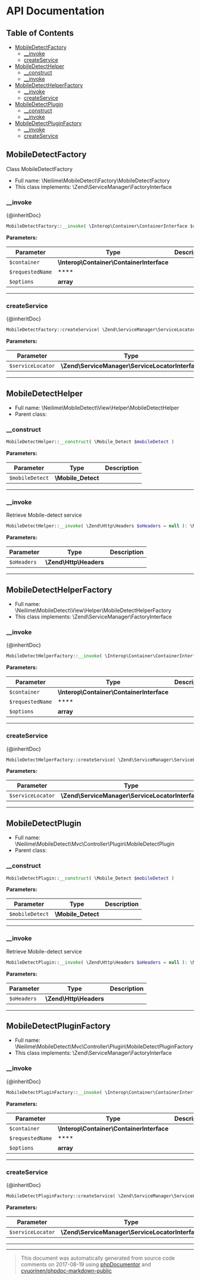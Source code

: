 # API Documentation

## Table of Contents

* [MobileDetectFactory](#mobiledetectfactory)
    * [__invoke](#__invoke)
    * [createService](#createservice)
* [MobileDetectHelper](#mobiledetecthelper)
    * [__construct](#__construct)
    * [__invoke](#__invoke-1)
* [MobileDetectHelperFactory](#mobiledetecthelperfactory)
    * [__invoke](#__invoke-2)
    * [createService](#createservice-1)
* [MobileDetectPlugin](#mobiledetectplugin)
    * [__construct](#__construct-1)
    * [__invoke](#__invoke-3)
* [MobileDetectPluginFactory](#mobiledetectpluginfactory)
    * [__invoke](#__invoke-4)
    * [createService](#createservice-2)

## MobileDetectFactory

Class MobileDetectFactory



* Full name: \Neilime\MobileDetect\Factory\MobileDetectFactory
* This class implements: \Zend\ServiceManager\FactoryInterface


### __invoke

{@inheritDoc}

```php
MobileDetectFactory::__invoke( \Interop\Container\ContainerInterface $container,  $requestedName, array $options = null )
```




**Parameters:**

| Parameter | Type | Description |
|-----------|------|-------------|
| `$container` | **\Interop\Container\ContainerInterface** |  |
| `$requestedName` | **** |  |
| `$options` | **array** |  |




---

### createService

{@inheritDoc}

```php
MobileDetectFactory::createService( \Zend\ServiceManager\ServiceLocatorInterface $serviceLocator )
```




**Parameters:**

| Parameter | Type | Description |
|-----------|------|-------------|
| `$serviceLocator` | **\Zend\ServiceManager\ServiceLocatorInterface** |  |




---

## MobileDetectHelper





* Full name: \Neilime\MobileDetect\View\Helper\MobileDetectHelper
* Parent class: 


### __construct



```php
MobileDetectHelper::__construct( \Mobile_Detect $mobileDetect )
```




**Parameters:**

| Parameter | Type | Description |
|-----------|------|-------------|
| `$mobileDetect` | **\Mobile_Detect** |  |




---

### __invoke

Retrieve Mobile-detect service

```php
MobileDetectHelper::__invoke( \Zend\Http\Headers $oHeaders = null ): \Mobile_Detect
```




**Parameters:**

| Parameter | Type | Description |
|-----------|------|-------------|
| `$oHeaders` | **\Zend\Http\Headers** |  |




---

## MobileDetectHelperFactory





* Full name: \Neilime\MobileDetect\View\Helper\MobileDetectHelperFactory
* This class implements: \Zend\ServiceManager\FactoryInterface


### __invoke

{@inheritDoc}

```php
MobileDetectHelperFactory::__invoke( \Interop\Container\ContainerInterface $container,  $requestedName, array $options = null )
```




**Parameters:**

| Parameter | Type | Description |
|-----------|------|-------------|
| `$container` | **\Interop\Container\ContainerInterface** |  |
| `$requestedName` | **** |  |
| `$options` | **array** |  |




---

### createService

{@inheritDoc}

```php
MobileDetectHelperFactory::createService( \Zend\ServiceManager\ServiceLocatorInterface $serviceLocator )
```




**Parameters:**

| Parameter | Type | Description |
|-----------|------|-------------|
| `$serviceLocator` | **\Zend\ServiceManager\ServiceLocatorInterface** |  |




---

## MobileDetectPlugin





* Full name: \Neilime\MobileDetect\Mvc\Controller\Plugin\MobileDetectPlugin
* Parent class: 


### __construct



```php
MobileDetectPlugin::__construct( \Mobile_Detect $mobileDetect )
```




**Parameters:**

| Parameter | Type | Description |
|-----------|------|-------------|
| `$mobileDetect` | **\Mobile_Detect** |  |




---

### __invoke

Retrieve Mobile-detect service

```php
MobileDetectPlugin::__invoke( \Zend\Http\Headers $oHeaders = null ): \Mobile_Detect
```




**Parameters:**

| Parameter | Type | Description |
|-----------|------|-------------|
| `$oHeaders` | **\Zend\Http\Headers** |  |




---

## MobileDetectPluginFactory





* Full name: \Neilime\MobileDetect\Mvc\Controller\Plugin\MobileDetectPluginFactory
* This class implements: \Zend\ServiceManager\FactoryInterface


### __invoke

{@inheritDoc}

```php
MobileDetectPluginFactory::__invoke( \Interop\Container\ContainerInterface $container,  $requestedName, array $options = null )
```




**Parameters:**

| Parameter | Type | Description |
|-----------|------|-------------|
| `$container` | **\Interop\Container\ContainerInterface** |  |
| `$requestedName` | **** |  |
| `$options` | **array** |  |




---

### createService

{@inheritDoc}

```php
MobileDetectPluginFactory::createService( \Zend\ServiceManager\ServiceLocatorInterface $serviceLocator )
```




**Parameters:**

| Parameter | Type | Description |
|-----------|------|-------------|
| `$serviceLocator` | **\Zend\ServiceManager\ServiceLocatorInterface** |  |




---



--------
> This document was automatically generated from source code comments on 2017-08-19 using [phpDocumentor](http://www.phpdoc.org/) and [cvuorinen/phpdoc-markdown-public](https://github.com/cvuorinen/phpdoc-markdown-public)
